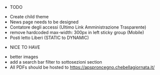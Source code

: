 + TODO
- Create child theme
- News page needs to be designed
- Contatore degli accessi (Ultimo Link Amministrazione Trasparente)
- remove hardcoded max-width: 300px in left sticky group (Mobile)
- Posti letto Liberi (STATIC to DYNAMIC)

+ NICE TO HAVE
- better images
- add a search bar filter to sottosezioni section
- All PDFs should be hosted to https://apsproncegno.chebellagiornata.it/